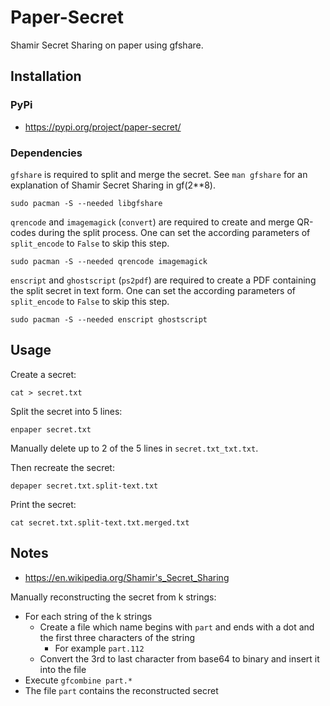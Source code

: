 # Paper-Secret

Shamir Secret Sharing on paper using gfshare.

## Installation

### PyPi

* https://pypi.org/project/paper-secret/

### Dependencies

`gfshare` is required to split and merge the secret.
See `man gfshare` for an explanation of Shamir Secret Sharing in gf(2**8).

```shell
sudo pacman -S --needed libgfshare
```

`qrencode` and `imagemagick` (`convert`) are required to create and merge QR-codes during the split process.
One can set the according parameters of `split_encode` to `False` to skip this step.

```shell
sudo pacman -S --needed qrencode imagemagick
```

`enscript` and `ghostscript` (`ps2pdf`) are required to create a PDF containing the split secret in text form.
One can set the according parameters of `split_encode` to `False` to skip this step.

```shell
sudo pacman -S --needed enscript ghostscript
```

## Usage

Create a secret:

```shell
cat > secret.txt
```

Split the secret into 5 lines:

```shell
enpaper secret.txt
```

Manually delete up to 2 of the 5 lines in `secret.txt_txt.txt`.

Then recreate the secret:

```shell
depaper secret.txt.split-text.txt
```

Print the secret:

```shell
cat secret.txt.split-text.txt.merged.txt
```

## Notes

* https://en.wikipedia.org/Shamir's_Secret_Sharing

Manually reconstructing the secret from k strings:

* For each string of the k strings
  * Create a file which name begins with `part` and ends with a dot and the first three characters of the string
    * For example `part.112`
  * Convert the 3rd to last character from base64 to binary and insert it into the file
* Execute `gfcombine part.*`
* The file `part` contains the reconstructed secret
